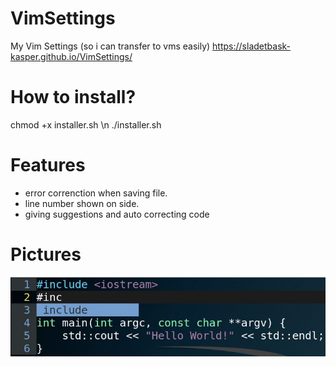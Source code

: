 # VimSettings
My Vim Settings (so i can transfer to vms easily)
https://sladetbask-kasper.github.io/VimSettings/

# How to install?
chmod +x installer.sh \n
./installer.sh

# Features
* error correnction when saving file.
* line number shown on side.
* giving suggestions and auto correcting code

# Pictures
![alt text](https://raw.githubusercontent.com/SladetBask-Kasper/VimSettings/master/vimex.JPG)
